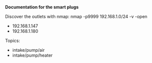 **Documentation for the smart plugs** 

Discover the outlets with nmap: nmap -p9999 192.168.1.0/24 -v -open 

- 192.168.1.147
- 192.168.1.180

Topics: 
- intake/pump/air
- intake/pump/heater

